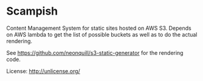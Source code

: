 # Scampish

Content Management System for static sites hosted on AWS S3.  Depends
on AWS lambda to get the list of possible buckets as well as to do the
actual rendering.

See https://github.com/neonquill/s3-static-generator for the rendering
code.

License: http://unlicense.org/
